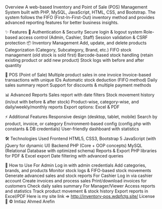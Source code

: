 Overview
A web-based Inventory and Point of Sale (POS) Management System built with PHP, MySQL, JavaScript, HTML, CSS, and Bootstrap.
The system follows the FIFO (First-In-First-Out) inventory method and provides advanced reporting features for better business insights.

✨ Features
🔑 Authentication & Security
Secure login & logout system
Role-based access control (Admin, Cashier, Staff)
Session validation & CSRF protection
📦 Inventory Management
Add, update, and delete products
Categorization (Category, Subcategory, Brand, etc.)
FIFO stock management (old stock is sold first)
Barcode-based stock handling (retain existing product or add new product)
Stock logs with before and after quantity

🛒 POS (Point of Sale)
Multiple product sales in one invoice
Invoice-based transactions with unique IDs
Automatic stock deduction (FIFO method)
Daily sales summary report
Support for discounts & multiple payment methods

📊 Advanced Reports
Sales report with date filters
Stock movement history (in/out with before & after stock)
Product-wise, category-wise, and daily/weekly/monthly reports
Export options: Excel & PDF

⚡ Additional Features
Responsive design (desktop, tablet, mobile)
Search by product, invoice, or category
Environment-based config (config.php with constants & DB credentials)
User-friendly dashboard with statistics

🛠️ Technologies Used
Frontend
HTML5, CSS3, Bootstrap 5
JavaScript (with jQuery for dynamic UI)
Backend
PHP (Core + OOP concepts)
MySQL (Relational Database with optimized schema)
Reports & Export
PHP libraries for PDF & Excel export
Date filtering with advanced queries

🚀 How to Use
For Admin
Log in with admin credentials
Add categories, brands, and products
Monitor stock logs & FIFO-based stock movements
Generate advanced sales and stock reports
For Cashier
Log in via cashier account
Create invoices and process sales
Print/download invoices for customers
Check daily sales summary
For Manager/Viewer
Access reports and statistics
Track product movement & stock history
Export reports in Excel/PDF
Here is my site link => http://inventory-pos.wdpfctg.site/
License 📄
© Imtiaz Ahmed Arefin
